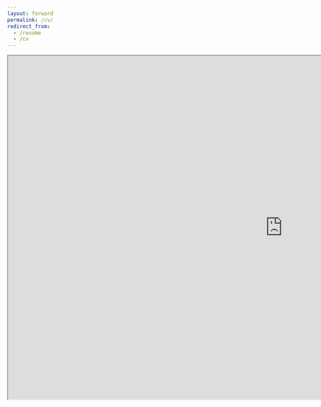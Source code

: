 ```yaml
---
layout: forward
permalink: /cv/
redirect_from:
  - /resume
  - /cv
---
```


<p align="center"><iframe src="https://drive.google.com/file/d/1JpwM2UUtm8bvMU090gdG5jjB63Kvvg-g/preview" width="1280" height="800" allow="autoplay"></iframe></p>

